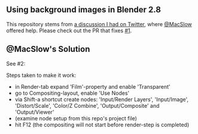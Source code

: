 ## Using background images in Blender 2.8 

This repository stems from [a discussion I had on Twitter](https://twitter.com/MarkusWerle/status/1158825830824513538), where [@MacSlow](https://twitter.com/MacSlow) offered help. Please check out the PR that fixes [#1](https://github.com/daixtrose/blender-2.8-rendering-with-backgroud-image/issues/1).   

## @MacSlow's Solution 

See #2:

Steps taken to make it work:
- in Render-tab expand 'Film'-property and enable 'Transparent'
- go to Compositing-layout, enable 'Use Nodes'
- via Shift-a shortcut create nodes: 'Input/Render Layers', 'Input/Image', 'Distort/Scale', 'Color/Z Combine', 'Output/Composite' and 'Output/Viewer'
- (examine node setup from this repo's project file)
- hit F12 (the compositing will not start before render-step is completed)
